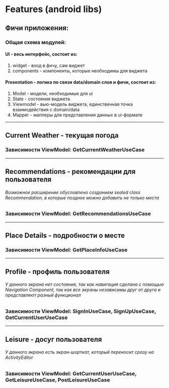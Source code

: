 # Features (android libs)

## Фичи приложения:

### Общая схема модулей:

#### UI - весь интерфейс, состоит из:

1. widget - вход в фичу, сам виджет
2. components - компоненты, которые необходимы для виджета

#### Presentation - логика по связи data/domain слоя и фичи, состоит из:

1. Model - модели, необходимые для ui
2. State - состояния виджета
3. Viewmodel - вью-модель виджета, единственная точка взаимодействия с domain/data
4. Mapper - мапперы для представления данных в ui-формате

---

## Current Weather - текущая погода

### Зависимости ViewModel: GetCurrentWeatherUseCase

---

## Recommendations - рекомендации для пользователя

###### Возможное расширение обусловлено созданием sealed class Recommendation, в которые позднее можно добавить не только места

### Зависимости ViewModel: GetRecommendationsUseCase

---

## Place Details - подробности о месте

### Зависимости ViewModel: GetPlaceInfoUseCase

---

## Profile - профиль пользователя

###### У данного экрана нет состояния, так как навигация сделана с помощью Navigation Component, так как все экраны независимы друг от друга и представляют разный функционал

### Зависимости ViewModel: SignInUseCase, SignUpUseCase, GetCurrentUserUseCase

---

## Leisure - досуг пользователя

###### У данного экрана есть экран-шорткат, который переносит сразу на ActivityEditor

### Зависимости ViewModel: GetCurrentUserUseCase, GetLeisureUseCase, PostLeisureUseCase